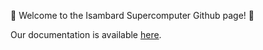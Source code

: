 🎩 Welcome to the Isambard Supercomputer Github page! 🎩

Our documentation is available [here](https://docs.isambard.ac.uk).
